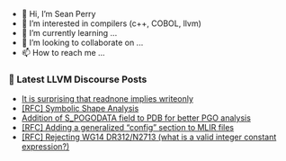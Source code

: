 - 👋 Hi, I’m Sean Perry
- 👀 I’m interested in compilers (c++, COBOL, llvm)
- 🌱 I’m currently learning ...
- 💞️ I’m looking to collaborate on ...
- 📫 How to reach me ...

<!---
s66perry/s66perry is a ✨ special ✨ repository because its `README.md` (this file) appears on your GitHub profile.
You can click the Preview link to take a look at your changes.
--->
### 📕 Latest LLVM Discourse Posts

<!-- DISCOURSE-LLVM:START -->
- [It is surprising that readnone implies writeonly](https://discourse.llvm.org/t/it-is-surprising-that-readnone-implies-writeonly/63054#post_5)
- [[RFC] Symbolic Shape Analysis](https://discourse.llvm.org/t/rfc-symbolic-shape-analysis/62879#post_14)
- [Addition of S_POGODATA field to PDB for better PGO analysis](https://discourse.llvm.org/t/addition-of-s-pogodata-field-to-pdb-for-better-pgo-analysis/63066#post_1)
- [[RFC] Adding a generalized “config” section to MLIR files](https://discourse.llvm.org/t/rfc-adding-a-generalized-config-section-to-mlir-files/62867?page=2#post_37)
- [[RFC] Rejecting WG14 DR312/N2713 &lpar;what is a valid integer constant expression?&rpar;](https://discourse.llvm.org/t/rfc-rejecting-wg14-dr312-n2713-what-is-a-valid-integer-constant-expression/63063#post_8)
<!-- DISCOURSE-LLVM:END -->

